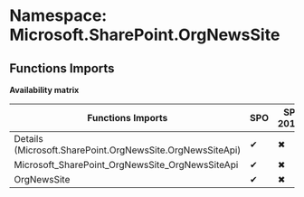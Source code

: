 # Namespace: Microsoft.SharePoint.OrgNewsSite

## Functions Imports

**Availability matrix**

Functions Imports | SPO | SP 2019 | SP 2016 | SP 2013
----------|-----|---------|---------|--------
Details (Microsoft.SharePoint.OrgNewsSite.OrgNewsSiteApi) | ✔ | ✖ | ✖ | ✖
Microsoft_SharePoint_OrgNewsSite_OrgNewsSiteApi | ✔ | ✖ | ✖ | ✖
OrgNewsSite | ✔ | ✖ | ✖ | ✖
